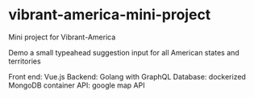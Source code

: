 # vibrant-america-mini-project
Mini project for Vibrant-America


Demo a small typeahead suggestion input for all American states and territories

Front end: Vue.js
Backend: Golang with GraphQL 
Database: dockerized MongoDB container
API: google map API
